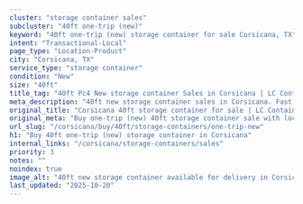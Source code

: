 ```yaml
---
cluster: "storage container sales"
subcluster: "40ft one-trip (new)"
keyword: "40ft one-trip (new) storage container for sale Corsicana, TX"
intent: "Transactional-Local"
page_type: "Location-Product"
city: "Corsicana, TX"
service_type: "storage container"
condition: "New"
size: "40ft"
title_tag: "40ft Pc4 New storage container Sales in Corsicana | LC Container"
meta_description: "40ft new storage container sales in Corsicana. Fast delivery, competitive pricing. Serving storage containers area. Quote ID: H6M. Call (214) 524-4168 for your free quote today."
original_title: "Corsicana 40ft storage container for sale | LC Container"
original_meta: "Buy one-trip (new) 40ft storage container sale with local delivery in Corsicana, TX. LC Container — local Since 2003. Request a fast quote today."
url_slug: "/corsicana/buy/40ft/storage-containers/one-trip-new"
h1: "Buy 40ft one-trip (new) storage container in Corsicana"
internal_links: "/corsicana/storage-containers/sales"
priority: 3
notes: ""
noindex: true
image_alt: "40ft new storage container available for delivery in Corsicana"
last_updated: "2025-10-20"
---
```


<!-- TODO: Add unique city/inventory copy, images, and internal links here. -->

